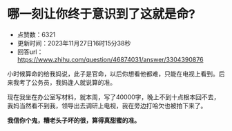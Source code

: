 # 哪一刻让你终于意识到了这就是命?
- 点赞数：6321
- 更新时间：2023年11月27日16时15分38秒
- 回答url：https://www.zhihu.com/question/46874031/answer/3304390876
<body>
 <p data-pid="PT86L1jJ">小时候算命的给我妈说，此子是官命，以后你想看他都难，只能在电视上看到。后来我考了公务员，我妈逢人就说算的准。</p>
 <p data-pid="h1kzme37">现在我坐在办公室写材料，就本周，写了40000字，晚上不到十点根本回不去，我妈当然看不到我，领导出去调研上电视，我在旁边打哈欠也被拍下来了。</p>
 <p data-pid="jfuXjrGD"><b>我信你个鬼，糟老头子坏的很，算得真甜蜜的准。</b></p>
</body>